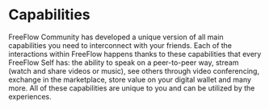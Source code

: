 # Capabilities

FreeFlow Community has developed a unique version of all main capabilities you need to interconnect with your friends. Each of the interactions within FreeFlow happens thanks to these capabilities that every FreeFlow Self has: the ability to speak on a peer-to-peer way, stream (watch and share videos or music), see others through video conferencing, exchange in the marketplace, store value on your digital wallet and many more. All of these capabilities are unique to you and can be utilized by the experiences.